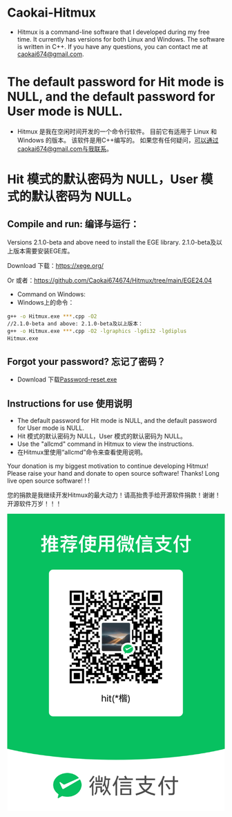 Caokai-Hitmux
=============
* Hitmux is a command-line software that I developed during my free time. 
It currently has versions for both Linux and Windows.
The software is written in C++. 
If you have any questions, you can contact me at caokai674@gmail.com.

# The default password for Hit mode is NULL, and the default password for User mode is NULL.

* Hitmux 是我在空闲时间开发的一个命令行软件。 
目前它有适用于 Linux 和 Windows 的版本。
该软件是用C++编写的。 
如果您有任何疑问，可以通过caokai674@gmail.com与我联系。

# Hit 模式的默认密码为 NULL，User 模式的默认密码为 NULL。

Compile and run:
编译与运行：
-----------
Versions 2.1.0-beta and above need to install the EGE library. 2.1.0-beta及以上版本需要安装EGE库。

Download 下载：https://xege.org/

Or 或者：https://github.com/Caokai674674/Hitmux/tree/main/EGE24.04

* Command on Windows:
* Windows上的命令：
```bash
g++ -o Hitmux.exe ***.cpp -O2
//2.1.0-beta and above: 2.1.0-beta及以上版本：
g++ -o Hitmux.exe ***.cpp -O2 -lgraphics -lgdi32 -lgdiplus
Hitmux.exe
```

Forgot your password?
忘记了密码？
-----------
* Download 下载[Password-reset.exe](https://github.com/Caokai674674/Hitmux/tree/main/Password-reset)

Instructions for use
使用说明
-----------
* The default password for Hit mode is NULL, and the default password for User mode is NULL.
* Hit 模式的默认密码为 NULL，User 模式的默认密码为 NULL。
* Use the "allcmd" command in Hitmux to view the instructions.
* 在Hitmux里使用“allcmd”命令来查看使用说明。
  
Your donation is my biggest motivation to continue developing Hitmux! Please raise your hand and donate to open source software! Thanks!
Long live open source software! ! !

您的捐款是我继续开发Hitmux的最大动力！请高抬贵手给开源软件捐款！谢谢！
开源软件万岁！！！

![image](https://github.com/Caokai674674/Hitmux/blob/main/img/Thank-you!.png)


